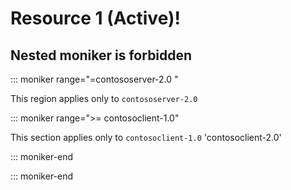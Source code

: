 # Resource 1 (Active)!


## Nested moniker is forbidden

::: moniker range="=contososerver-2.0 "

This region applies only to `contososerver-2.0`

::: moniker range=">= contosoclient-1.0"

This section applies only to `contosoclient-1.0` 'contosoclient-2.0'

::: moniker-end

::: moniker-end
